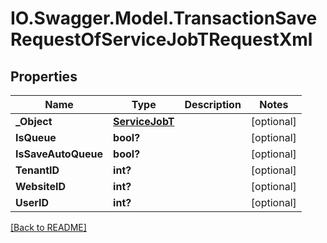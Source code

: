 # IO.Swagger.Model.TransactionSaveRequestOfServiceJobTRequestXml
## Properties

Name | Type | Description | Notes
------------ | ------------- | ------------- | -------------
**_Object** | [**ServiceJobT**](ServiceJobT.md) |  | [optional] 
**IsQueue** | **bool?** |  | [optional] 
**IsSaveAutoQueue** | **bool?** |  | [optional] 
**TenantID** | **int?** |  | [optional] 
**WebsiteID** | **int?** |  | [optional] 
**UserID** | **int?** |  | [optional] 

 [[Back to README]](../README.md)


